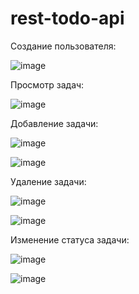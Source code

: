 # rest-todo-api

Создание пользователя:

![image](https://user-images.githubusercontent.com/49433877/149648742-81609c8f-34bb-4c2a-b032-53db2ab78574.png)

Просмотр задач:

![image](https://user-images.githubusercontent.com/49433877/149648801-04ee09ec-7736-4d55-a8c7-10ceff172889.png)

Добавление задачи:

![image](https://user-images.githubusercontent.com/49433877/149648864-cf1c8714-a446-4eef-a7dc-f1022e1f8b16.png)

![image](https://user-images.githubusercontent.com/49433877/149648904-7d37e9a7-acb4-4151-b198-6836ab0d7334.png)

Удаление задачи:

![image](https://user-images.githubusercontent.com/49433877/149648949-181a806f-12ed-4e42-9893-f88442eb01a0.png)

![image](https://user-images.githubusercontent.com/49433877/149648959-bb63bfa0-f885-4265-b47a-2fac57f8ec65.png)

Изменение статуса задачи:

![image](https://user-images.githubusercontent.com/49433877/149649250-6a66042a-f113-431b-8afd-2c2cc84ea5f3.png)

![image](https://user-images.githubusercontent.com/49433877/149649263-0e79c725-49a1-4f4c-8ade-8ddb39894098.png)
